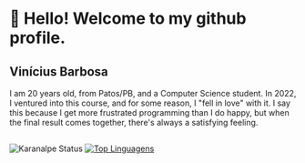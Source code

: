 # 👋 Hello! Welcome to my github profile.
## Vinícius Barbosa

I am 20 years old, from Patos/PB, and a Computer Science student. In 2022, I ventured into this course, and for some reason, I "fell in love" with it. I say this because I get more frustrated programming than I do happy, but when the final result comes together, there's always a satisfying feeling.

##

![Karanalpe Status](https://github-readme-stats.vercel.app/api?username=vinicius-lima-barbosa&show_icons=true)
[![Top Linguagens](https://github-readme-stats.vercel.app/api/top-langs/?username=karanalpe&layout=compact)](https://github.com/anuraghazra/github-readme-stats)

<!--
**vinicius-lima-barbosa/vinicius-lima-barbosa** is a ✨ _special_ ✨ repository because its `README.md` (this file) appears on your GitHub profile.

Here are some ideas to get you started:

- 🔭 I’m currently working on ...
- 🌱 I’m currently learning ...
- 👯 I’m looking to collaborate on ...
- 🤔 I’m looking for help with ...
- 💬 Ask me about ...
- 📫 How to reach me: ...
- 😄 Pronouns: ...
- ⚡ Fun fact: ...
-->
